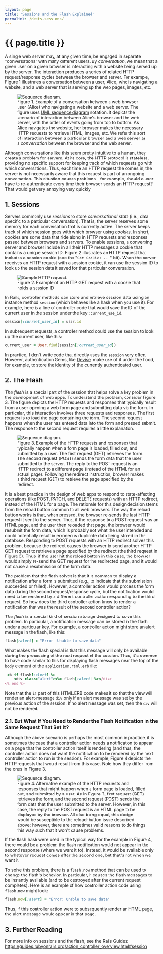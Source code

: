 ```yaml
---
layout: page
title: 'Sessions and the Flash Explained'
permalink: /deets-sessions/
---
```


# {{ page.title }}

A single web server may, at any given time, be engaged in separate "conversations" with many different users. By _conversation_, we mean that a given user on a given browser is interacting with a website being served up by the server. The interaction produces a series of related HTTP request/response cycles between the browser and server. For example, Figure 1 illustrates a conversation between a user, Alice, who is navigating a website, and a web server that is serving up the web pages, images, etc.

<div class="figure-container mx-auto my-4" style="max-width: 960px;">
<figure class="figure">
<img src="{{ site.baseurl }}/resources/conversation-browser-server.svg" class="figure-img img-fluid rounded border" alt="Sequence diagram.">
<figcaption class="figure-caption">Figure 1. Example of a conversation between a web browser user (Alice) who navigating a website and a web server. The figure uses <a href="https://en.wikipedia.org/wiki/Sequence_diagram">UML sequence diagram</a> notation. It depicts the scenario of interaction between Alice's browser and the web server, with the order of events going from top to bottom. As Alice navigates the website, her browser makes the necessary HTTP requests to retrieve HTML, images, etc. We refer this sort of interaction between a particular browser and a web server as a <i>conversation</i> between the browser and the web server.</figcaption>
</figure>
</div>

Although conversations like this seem pretty intuitive to a human, they create a problem for servers. At its core, the HTTP protocol is stateless, providing no specific support for keeping track of which requests go with which conversations. Thus, each time an HTTP request the comes in, the server is not necessarily aware that this request is part of an ongoing conversation. This situation causes problems⁠—for example, should a user have to re-authenticate every time their browser sends an HTTP request? That would get very annoying very quickly.

## 1. Sessions

Servers commonly use _sessions_ to store _conversational state_ (i.e., data specific to a particular conversation). That is, the server reserves some memory for each conversation that is currently active. The server keeps track of which session goes with which browser using _cookies_. In short, cookies are some data that ride along in HTTP requests and responses passed between browsers and servers. To enable sessions, a conversing server and browser include in all their HTTP messages a cookie that contains a unique session ID. Figure 2 illustrates an HTTP request that includes a session cookie (see the "`Set-Cookie: ...`" bit). When the server receives an HTTP request with a session cookie, it can use the session ID to look up the session data it saved for that particular conversation.

<div class="figure-container mx-auto my-4" style="max-width: 960px;">
<figure class="figure">
<img src="{{ site.baseurl }}/resources/http-request-session-cookie.png" class="figure-img img-fluid rounded border w-100" style="max-width: 960px" alt="Sample HTTP request.">
<figcaption class="figure-caption">Figure 2. Example of an HTTP GET request with a cookie that holds a session ID.</figcaption>
</figure>
</div>

In Rails, controller methods can store and retrieve session data using an instance method `session` (which behaves like a hash when you use it). For example, here is a line of controller code that would save the ID of the current user in the session under the key `:current_use_id`.

```ruby
session[:current_user_id] = user.id
```

In subsequent requests, a controller method could use the session to look up the current user, like this:

```ruby
current_user = User.find(session[:current_user_id])
```

In practice, I don't write code that directly uses the `session` very often. However, authentication Gems, like [Devise](https://github.com/plataformatec/devise), make use of it under the hood, for example, to store the identity of the currently authenticated user.

## 2. The Flash

_The flash_ is a special part of the session that helps solve a key problem in the development of web apps. To understand the problem, consider Figure 3. The figure depicts the HTTP requests and responses that typically result from a user opening a web form page and submitting data via the form. In particular, this interaction involves three requests and responses. The first request is to load the page containing the form. The second request happens when the user has entered data into the form and pressed submit. The response to the second request requires a little explanation.

<div class="figure-container mx-auto my-4" style="max-width: 960px;">
<figure class="figure">
<img src="{{ site.baseurl }}/resources/form-submission-seq-dia.svg" class="figure-img img-fluid rounded border w-100" alt="Sequence diagram.">
<figcaption class="figure-caption">Figure 3. Example of the HTTP requests and responses that typically happen when a form page is loaded, filled out, and submitted by a user. The first request (GET) retrieves the form. The second request (POST) sends the form data that the user submitted to the server. The reply to the POST request is an HTTP redirect to a different page (instead of the HTML for an actual page). Following the redirect instruction, browser makes a third request (GET) to retrieve the page specified by the redirect.</figcaption>
</figure>
</div>

It is a best practice in the design of web apps to respond to state-affecting operations (like POST, PATCH, and DELETE requests) with an HTTP redirect, instead of the HTML for a page. The rationale for this design decision stems from the reload button common to all web browsers. The way the reload button works is that, when pressed, the browser re-sends the last HTTP request it sent to the server. Thus, if the response to a POST request was an HTML page, and the user then reloaded that page, the browser would resubmit the form data, which is probably not what the user intended and could potentially result in erroneous duplicate data being stored in the database. Responding to POST requests with an HTTP redirect solves this problem, because the redirect causes the browser to send another HTTP GET request to retrieve a page specified by the redirect (the third request in Figure 3). Thus, if the user hit the reload button in this case, the browser would simply re-send the GET request for the redirected page, and it would not cause a resubmission of the form data.

The problem that the flash solves is that it is common to display a notification after a form is submitted (e.g., to indicate that the submission succeeded or failed). However, a controller action would process the form data during the second request/response cycle, but the notification would need to be rendered by a different controller action responding to the third request. So how does the third controller action know to render a notification that was the result of the second controller action?

_The flash_ is a special kind of session storage designed to solve this problem. In particular, a notification message can be stored in the flash under a particular key. For example, a controller action might store an alert message in the flash, like this:

```ruby
flash[:alert] = "Error: Unable to save data"
```

What makes the flash special is that this message will only be available during the processing of the next request of the session. Thus, it's common to have code similar to this for displaying flash messages near the top of the `body` element of the `application.html.erb` file:

```ruby
 <% if flash[:alert] %>
    <div class="alert"><%= flash[:alert] %></div>
<% end %>
```

Note that the `if` part of this HTML.ERB code makes it so that the view will render an alert-message `div` only if an alert message was set by the previous action of the session. If no alert message was set, then the `div` will not be rendered.

### 2.1. But What If You Need to Render the Flash Notification in the Same Request That Set It?

Although the above scenario is perhaps the most common in practice, it is sometimes the case that a controller action needs a notification to appear on a page that the controller action itself is rendering (and thus, the controller action does not want the notification to be rendered by the next controller action to run in the session). For example, Figure 4 depicts the HTTP requests that would result from this case. Note how they differ from the ones in Figure 3.

<div class="figure-container mx-auto my-4" style="max-width: 960px;">
<figure class="figure">
<img src="{{ site.baseurl }}/resources/form-submission-alt-seq-dia.svg" class="figure-img img-fluid rounded border w-100" alt="Sequence diagram.">
<figcaption class="figure-caption">Figure 4. Alternative example of the HTTP requests and responses that might happen when a form page is loaded, filled out, and submitted by a user. As in Figure 3, first request (GET) retrieves the form, and the second request (POST) sends the form data that the user submitted to the server. However, in this case, the reply to the POST request is an HTML page to be displayed by the browser. All else being equal, this design would be susceptible to the reload-button issue described above; however, there are sometimes valid reasons to do things this way such that it won't cause problems.</figcaption>
</figure>
</div>

If the flash hash were used in the typical way for the example in Figure 4, there would be a problem: the flash notification would not appear in the second response (where we want it to). Instead, it would be available only to whatever request comes after the second one, but that's not when we want it.

To solve this problem, there is a `flash.now` method that can be used to change the flash's behavior. In particular, it causes the flash messages to be instantly available (and to be destroyed after the current request completes). Here is an example of how controller action code using `flash.now` might look:

```ruby
flash.now[:alert] = "Error: Unable to save data"
```

Thus, if this controller action were to subsequently render an HTML page, the alert message would appear in that page.

## 3. Further Reading

For more info on sessions and the flash, see the Rails Guides: <https://guides.rubyonrails.org/action_controller_overview.html#session>
